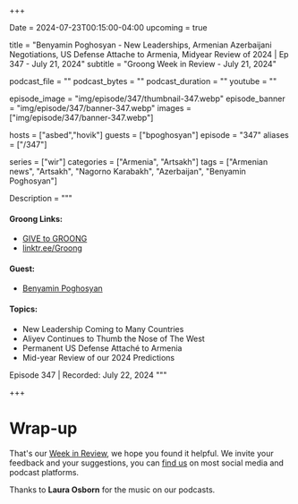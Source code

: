 +++

Date = 2024-07-23T00:15:00-04:00
upcoming = true

title = "Benyamin Poghosyan - New Leaderships, Armenian Azerbaijani Negotiations, US Defense Attache to Armenia, Midyear Review of 2024 | Ep 347 - July 21, 2024"
subtitle = "Groong Week in Review - July 21, 2024"

podcast_file = ""
podcast_bytes = ""
podcast_duration = ""
youtube = ""

episode_image = "img/episode/347/thumbnail-347.webp"
episode_banner = "img/episode/347/banner-347.webp"
images = ["img/episode/347/banner-347.webp"]

hosts = ["asbed","hovik"]
guests = ["bpoghosyan"]
episode = "347"
aliases = ["/347"]

series = ["wir"]
categories = ["Armenia", "Artsakh"]
tags = ["Armenian news", "Artsakh", "Nagorno Karabakh", "Azerbaijan", "Benyamin Poghosyan"]

Description = """

#### Groong Links:
* [GIVE to GROONG](https://podcasts.groong.org/donate)
* [linktr.ee/Groong](https://linktr.ee/groong)

#### Guest:
* [Benyamin Poghosyan](/guest/bpoghosyan)

#### Topics:
* New Leadership Coming to Many Countries
* Aliyev Continues to Thumb the Nose of The West
* Permanent US Defense Attaché to Armenia
* Mid-year Review of our 2024 Predictions

Episode 347 | Recorded: July 22, 2024
"""

+++



# Wrap-up

That's our [Week in Review](https://podcasts.groong.org/), we hope you found it helpful. We invite your feedback and your suggestions, you can [find us](https://linktr.ee/groong) on most social media and podcast platforms.

Thanks to __Laura Osborn__ for the music on our podcasts.
